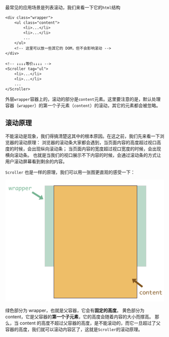最常见的应用场景是列表滚动，我们来看一下它的`html`结构

```vue
<div class="wrapper">
	<ul class="content"> 
		<li>...</li>
		<li>...</li>
		...
	</ul>
	<!-- 这里可以放一些其它的 DOM，但不会影响滚动 -->
</div>

<!-- ↓↓↓↓等价↓↓↓↓ -->
<Scroller tag="ul">
	<li>...</li>
	<li>...</li>
	...
</Scroller>

```

外层`wrapper`容器上的，滚动的部分是`content`元素。这里要注意的是，默认处理容器（`wrapper`）的第一个子元素（`content`）的滚动，其它的元素都会被忽略。

## 滚动原理

不能滚动是现象，我们得搞清楚这其中的根本原因。在这之前，我们先来看一下浏览器的滚动原理：
浏览器的滚动条大家都会遇到，当页面内容的高度超过视口高度的时候，会出现纵向滚动条；
当页面内容的宽度超过视口宽度的时候，会出现横向滚动条。
也就是当我们的视口展示不下内容的时候，会通过滚动条的方式让用户滚动屏幕看到剩余的内容。

`Scroller` 也是一样的原理，我们可以用一张图更直观的感受一下：

![布局](./schematic.png)

绿色部分为 wrapper，也就是父容器，它会有**固定的高度**。
黄色部分为 content，它是父容器的**第一个子元素**，它的高度会随着内容的大小而撑高。
那么，当 content 的高度不超过父容器的高度，是不能滚动的，而它一旦超过了父容器的高度，我们就可以滚动内容区了，这就是`Scroller`的滚动原理。